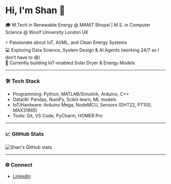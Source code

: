 # Hi, I'm Shan 👋

🎓 M.Tech in Renewable Energy @ MANIT Bhopal  |  M.S. in Computer Science @ Woolf University London UK

⚡ Passionate about IoT, AI/ML, and Clean Energy Systems  
💻 Exploring Data Science, System Design & AI Agents (working 24/7 so I don’t have to 😅)  
🌱 Currently building IoT-enabled Solar Dryer & Energy Models  

---

### 🛠 Tech Stack
- Programming: Python, MATLAB/Simulink, Arduino, C++  
- Data/AI: Pandas, NumPy, Scikit-learn, ML models  
- IoT/Hardware: Arduino Mega, NodeMCU, Sensors (DHT22, PT100, MAX31865)  
- Tools: Git, VS Code, PyCharm, HOMER Pro  

---

### 📈 GitHub Stats
![Shan's GitHub stats](https://github-readme-stats.vercel.app/api?username=Shan1729&show_icons=true&theme=tokyonight)

---

### 🌐 Connect
- [LinkedIn](https://www.linkedin.com/in/YOUR-LINKEDIN/)  

<!--
**Shan1729/Shan1729** is a ✨ _special_ ✨ repository because its `README.md` (this file) appears on your GitHub profile.

Here are some ideas to get you started:

- 🔭 I’m currently working on ...
- 🌱 I’m currently learning ...
- 👯 I’m looking to collaborate on ...
- 🤔 I’m looking for help with ...
- 💬 Ask me about ...
- 📫 How to reach me: ...
- 😄 Pronouns: ...
- ⚡ Fun fact: ...
-->
